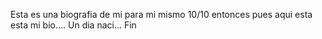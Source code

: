 Esta es una biografia de mi para mi mismo 10/10 entonces pues aqui esta esta mi bio.... Un dia naci... Fin